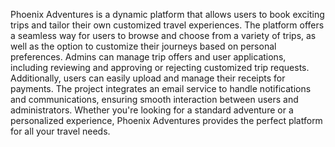 Phoenix Adventures is a dynamic platform that allows users to book exciting trips and tailor their own customized travel experiences. The platform offers a seamless way for users to browse and choose from a variety of trips, as well as the option to customize their journeys based on personal preferences. Admins can manage trip offers and user applications, including reviewing and approving or rejecting customized trip requests. Additionally, users can easily upload and manage their receipts for payments. The project integrates an email service to handle notifications and communications, ensuring smooth interaction between users and administrators. Whether you're looking for a standard adventure or a personalized experience, Phoenix Adventures provides the perfect platform for all your travel needs.

